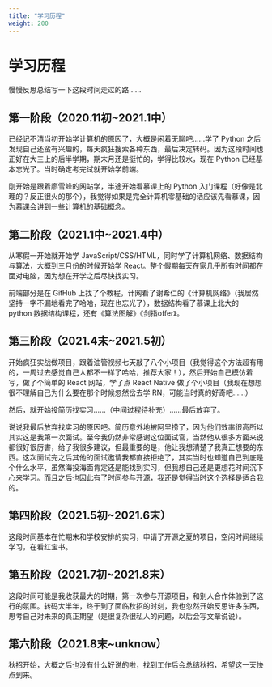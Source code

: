 ```yaml
---
title: "学习历程"
weight: 200
---
```


# 学习历程

慢慢反思总结写一下这段时间走过的路......

## 第一阶段（2020.11初~2021.1中）

已经记不清当初开始学计算机的原因了，大概是闲着无聊吧......学了 Python 之后发现自己还蛮有兴趣的，每天疯狂搜索各种东西，最后决定转码。因为这段时间也正好在大三上的后半学期，期末月还是挺忙的，学得比较水，现在 Python 已经基本忘光了。当时确定考完试就开始学前端。

刚开始是跟着廖雪峰的网站学，半途开始看慕课上的 Python 入门课程（好像是北理的？反正很火的那个），我觉得如果是完全计算机零基础的话应该先看慕课，因为慕课会讲到一些计算机的基础概念。

## 第二阶段（2021.1中~2021.4中）

从寒假一开始就开始学 JavaScript/CSS/HTML，同时学了计算机网络、数据结构与算法，大概到三月份的时候开始学 React。整个假期每天在家几乎所有时间都在面对电脑，因为想在开学之后尽快找实习。

前端部分是在 GitHub 上找了个教程，计网看了谢希仁的《计算机网络》（我居然坚持一字不漏地看完了哈哈，现在也忘光了），数据结构看了慕课上北大的 python 数据结构课程，还有《算法图解》《剑指offer》。

## 第三阶段（2021.4末~2021.5初）

开始疯狂实战做项目，跟着油管视频七天敲了八个小项目（我觉得这个方法超有用的，一周过去感觉自己人都不一样了哈哈，推荐大家！），然后开始自己模仿着写，做了个简单的 React 网站，学了点 React Native 做了个小项目（我现在想想很不理解自己为什么要在那个时候忽然岔去学 RN，可能当时真的好奇吧......）

然后，就开始投简历找实习......（中间过程待补充）......最后放弃了。

说说我最后放弃找实习的原因吧。简历意外地被阿里捞了，因为他们效率很高所以其实这是我第一次面试。至今我仍然非常感谢这位面试官，当然他从很多方面来说都很好很厉害，给了我很多建议，但最重要的是，他让我想清楚了我真正想要的东西。这次面试完之后其他的面试邀请我都直接拒绝了，其实当时也知道自己到底是个什么水平，虽然海投海面肯定还是能找到实习，但我想自己还是更想花时间沉下心来学习。而且之后也因此有了时间参与开源，我还是觉得当时这个选择是适合我的。

## 第四阶段（2021.5初~2021.6末）

这段时间基本在忙期末和学校安排的实习，申请了开源之夏的项目，空闲时间继续学习，在看红宝书。

## 第五阶段（2021.7初~2021.8末）

这段时间可能是我收获最大的时期，第一次参与开源项目，和别人合作体验到了这行的氛围。转码大半年，终于到了面临秋招的时刻，我也忽然开始反思许多东西，思考自己对未来的真正期望（是很复杂很私人的问题，以后会写文章说说）。

## 第六阶段（2021.8末~unknow）

秋招开始，大概之后也没有什么好说的啦，找到工作后会总结秋招，希望这一天快点到来。